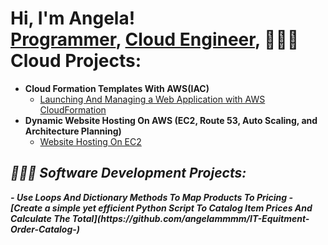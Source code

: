 <h1>Hi, I'm Angela! <br/><a href="https://github.com/angelammmm">Programmer</a>, <a href="https://www.linkedin.com/in/angela-mapes-ba74501a6">Cloud Engineer</a>, <a



<h2>👩🏻‍💻 Cloud Projects:</h2>

- <b>Cloud Formation Templates With AWS(IAC)</b>
  - [Launching And Managing a Web Application with AWS CloudFormation](https://github.com/angelammmm/Launching-And-Managing-a-Web-Application-with-AWS-CloudFormation.git)
- <b>Dynamic Website Hosting On AWS (EC2, Route 53, Auto Scaling, and Architecture Planning)</b>
  - [Website Hosting On EC2](https://github.com/joshmadakor1/4chan-Image-Analysis-Middleware-C964) <b><i>
  

<h2>👩🏻‍💻 Software Development Projects:</h2>
- <b>Use Loops And Dictionary Methods To Map Products To Pricing</b>
  - [Create a simple yet efficient Python Script To Catalog Item Prices And Calculate The Total](https://github.com/angelammmm/IT-Equitment-Order-Catalog-)

  




<!--

- 🔭 I’m currently working on ...
- 🌱 I’m currently learning ...
- 📫 How to reach me: ...

-->
